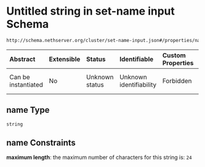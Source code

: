 # Untitled string in set-name input Schema

```txt
http://schema.nethserver.org/cluster/set-name-input.json#/properties/name
```



| Abstract            | Extensible | Status         | Identifiable            | Custom Properties | Additional Properties | Access Restrictions | Defined In                                                                 |
| :------------------ | :--------- | :------------- | :---------------------- | :---------------- | :-------------------- | :------------------ | :------------------------------------------------------------------------- |
| Can be instantiated | No         | Unknown status | Unknown identifiability | Forbidden         | Allowed               | none                | [set-name-input.json*](cluster/set-name-input.json "open original schema") |

## name Type

`string`

## name Constraints

**maximum length**: the maximum number of characters for this string is: `24`
